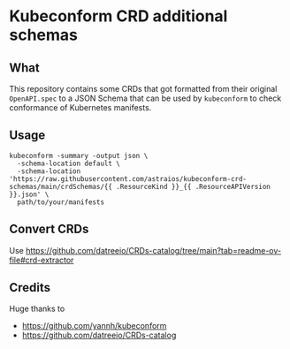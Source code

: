 # Kubeconform CRD additional schemas

## What

This repository contains some CRDs that got formatted from their original `OpenAPI.spec` to a JSON Schema 
that can be used by `kubeconform` to check conformance of Kubernetes manifests.

## Usage

```shell
kubeconform -summary -output json \
  -schema-location default \
  -schema-location 'https://raw.githubusercontent.com/astraios/kubeconform-crd-schemas/main/crdSchemas/{{ .ResourceKind }}_{{ .ResourceAPIVersion }}.json' \
  path/to/your/manifests
```

## Convert CRDs

Use https://github.com/datreeio/CRDs-catalog/tree/main?tab=readme-ov-file#crd-extractor

## Credits

Huge thanks to
- https://github.com/yannh/kubeconform
- https://github.com/datreeio/CRDs-catalog
